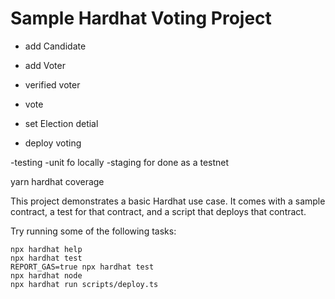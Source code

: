 # Sample Hardhat Voting Project

- add Candidate
- add Voter
- verified voter
- vote
- set Election detial

- deploy voting

-testing
 -unit  fo locally
 -staging for done as a testnet

 yarn hardhat coverage



 

This project demonstrates a basic Hardhat use case. It comes with a sample contract, a test for that contract, and a script that deploys that contract.

Try running some of the following tasks:

```shell
npx hardhat help
npx hardhat test
REPORT_GAS=true npx hardhat test
npx hardhat node
npx hardhat run scripts/deploy.ts
```
